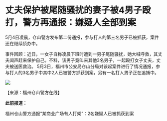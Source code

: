 # 丈夫保护被尾随骚扰的妻子被4男子殴打，警方再通报：嫌疑人全部到案

5月4日凌晨，仓山警方发布第二份通报，参与打人的第三名男子已被抓获，案件还在继续侦办中。

事件回顾：近日，一女子自称凌晨下班时遭到一男子尾随骚扰，她大喊呼救，其丈夫闻声赶来保护自己。不料，该男子竟叫来其他3名男子，一起殴打女子丈夫，丈夫被送医救治。
5月3日，福州市公安局仓山分局对该起案件进行了情况通报，参与打人的3名男子中其中2人已被警方抓获到案，另有一名打人男子正在追捕中。

![](https://inews.gtimg.com/om_bt/ONsfTXvXAhkAeDNWSMklb3po_TImI64h9DxdYZQRFjSagAA/1000)

【来源：福州仓山警方在线】

**此前报道：**

福州仓山警方通报“某商业广场有人打架”：2名嫌疑人已被抓获到案

